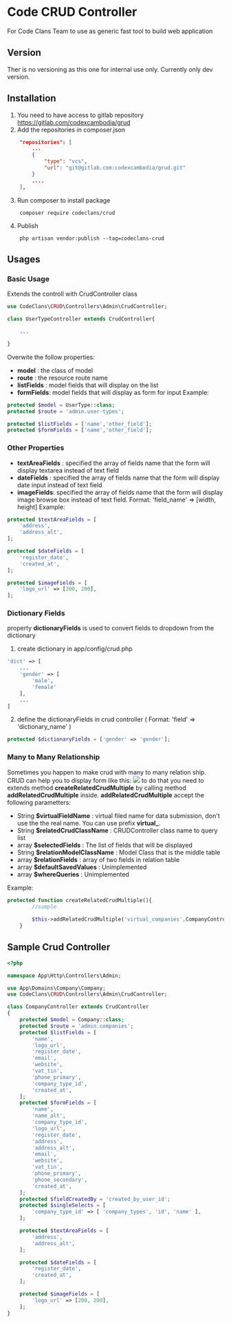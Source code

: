 # Code CRUD Controller

For Code Clans Team to use as generic fast tool to build web application

## Version

Ther is no versioning as this one for internal use only.
Currently only dev version.

## Installation

1. You need to have access to gitlab repository https://gitlab.com/codexcambodia/grud
2. Add the repositories in composer.json
```json
    "repositories": [
        ...
        {
            "type": "vcs",
            "url": "git@gitlab.com:codexcambodia/grud.git"
        }
        ....
    ],
```
3. Run composer to install package
```shell
    composer require codeclans/crud
```
4. Publish
```shell
    php artisan vendor:publish --tag=codeclans-crud
```
## Usages
### Basic Usage
Extends the controll with CrudController class
```php
use CodeClans\CRUD\Controllers\Admin\CrudController;

class UserTypeController extends CrudController{

    ...

}
```
Overwite the follow properties:
- **model** : the class of model
- **route** : the resource route name 
- **listFields** : model fields that will display on the list
- **formFields**: model fields that will display as form for input
Example:
```php
protected $model = UserType::class;
protected $route = 'admin.user-types';

protected $listFields = ['name','other_field'];
protected $formFields = ['name','other_field'];
```
### Other Properties
- **textAreaFields** : specified the array of fields name that the form will display textarea instead of text field
- **dateFields** : specified the array of fields name that the form will display date input instead of text field
- **imageFields**: specified the array of fields name that the form will display image browse box instead of text field. Format: 'field_name' => [width, height]
Example:
```php
protected $textAreaFields = [
    'address',
    'address_alt',
];

protected $dateFields = [
    'register_date',
    'created_at',
];

protected $imageFields = [
    'logo_url' => [200, 200],
];
```

### Dictionary Fields
property **dictionaryFields** is used to convert fields to dropdown from the dictionary 



1. create dictionary in app/config/crud.php
```php
'dict' => [
    ...
    'gender' => [
        'male',
        'female'
    ],
    ...
]
```
2. define the dictionaryFields in crud controller ( Format: 'field' => 'dictionary_name' )
```php
protected $dictionaryFields = ['gender' => 'gender'];
```

### Many to Many Relationship
Sometimes you happen to make crud with many to many relation ship. CRUD can help you to display form like this:
![](readme/screen_many_to_many_form.png)
to do that you need to extends method **createRelatedCrudMultiple** by calling method **addRelatedCrudMultiple** inside. **addRelatedCrudMultiple**  accept the following parametters:
- String **$virtualFieldName** : virtual filed name for data submission, don't use the the real name. You can use prefix **virtual_**.
- String **$relatedCrudClassName** : CRUDController class name to query list 
- array **$selectedFields** : The list of fields that will be displayed
- String **$relationModelClassName** : Model Class that is the middle table
- array **$relationFields** : array of two fields in relation table
- array **$defaultSavedValues** : Unimplemented
- array **$whereQueries** : Unimplemented

Example:
```php
protected function createRelatedCrudMultiple(){
        //sample
      
        $this->addRelatedCrudMultiple('virtual_companies',CompanyController::class,['name','company_type_id'],UserCompany::class,['user_id','accessible_company_id'],[],[]);
    }

```
## Sample Crud Controller
```php
<?php

namespace App\Http\Controllers\Admin;

use App\Domains\Company\Company;
use CodeClans\CRUD\Controllers\Admin\CrudController;

class CompanyController extends CrudController
{
    protected $model = Company::class;
    protected $route = 'admin.companies';
    protected $listFields = [
        'name',
        'logo_url',
        'register_date',
        'email',
        'website',
        'vat_tin',
        'phone_primary',
        'company_type_id',
        'created_at',
    ];
    protected $formFields = [
        'name',
        'name_alt',
        'company_type_id',
        'logo_url',
        'register_date',
        'address',
        'address_alt',
        'email',
        'website',
        'vat_tin',
        'phone_primary',
        'phone_secondary',
        'created_at',
    ];
    protected $fieldCreatedBy = 'created_by_user_id';
    protected $singleSelects = [
        'company_type_id' => [ 'company_types', 'id', 'name' ],
    ];

    protected $textAreaFields = [
        'address',
        'address_alt',
    ];

    protected $dateFields = [
        'register_date',
        'created_at',
    ];

    protected $imageFields = [
        'logo_url' => [200, 200],
    ];
}
```


